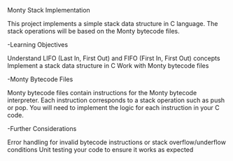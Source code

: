Monty Stack Implementation

This project implements a simple stack data structure in C language. The stack operations will be based on the Monty bytecode files.

-Learning Objectives

Understand LIFO (Last In, First Out) and FIFO (First In, First Out) concepts
Implement a stack data structure in C
Work with Monty bytecode files

-Monty Bytecode Files

Monty bytecode files contain instructions for the Monty bytecode interpreter. Each instruction corresponds to a stack operation such as push or pop. You will need to implement the logic for each instruction in your C code.

-Further Considerations

Error handling for invalid bytecode instructions or stack overflow/underflow conditions
Unit testing your code to ensure it works as expected
